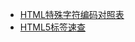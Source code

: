 
* [HTML特殊字符编码对照表](http://www.jb51.net/onlineread/htmlchar.htm)
* [HTML5标签速查](http://www.inmotionhosting.com/img/infographics/html5_cheat_sheet_tags.png)


